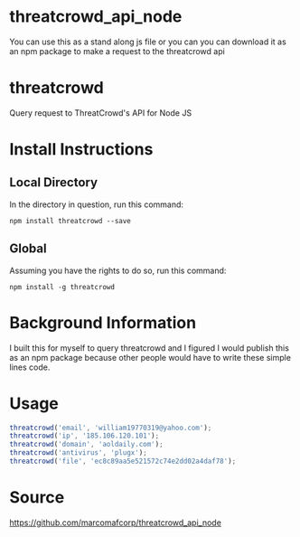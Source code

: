 # threatcrowd_api_node
You can use this as a stand along js file or you can you can download it as an npm package to make a request to the threatcrowd api


# threatcrowd
Query request to ThreatCrowd's API for Node JS

# Install Instructions

## Local Directory
In the directory in question, run this command:
```
npm install threatcrowd --save
```
## Global
Assuming you have the rights to do so, run this command:
```
npm install -g threatcrowd
``` 
# Background Information

I built this for myself to query threatcrowd and I figured I would publish this as an npm package because other people would have to write these simple lines code.

# Usage

```javascript
threatcrowd('email', 'william19770319@yahoo.com');
threatcrowd('ip', '185.106.120.101');
threatcrowd('domain', 'aoldaily.com');
threatcrowd('antivirus', 'plugx');
threatcrowd('file', 'ec8c89aa5e521572c74e2dd02a4daf78');
```


# Source
<https://github.com/marcomafcorp/threatcrowd_api_node>



